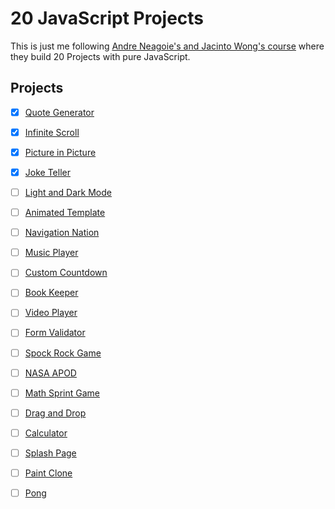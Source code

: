 # 20 JavaScript Projects

This is just me following [Andre Neagoie's and Jacinto Wong's course](https://www.udemy.com/course/javascript-web-projects-to-build-your-portfolio-resume/) where they build 20 Projects with pure JavaScript.

## Projects 
- [x] [Quote Generator](https://yarocruz.github.io/20-js-projects/quote-generator/)
- [x] [Infinite Scroll](https://yarocruz.github.io/20-js-projects/infinity-scroll/)
- [x] [Picture in Picture](https://yarocruz.github.io/20-js-projects/picture-in-picture/)
- [x] [Joke Teller](https://yarocruz.github.io/20-js-projects/joke-teller/)
- [ ] [Light and Dark Mode](#)
- [ ] [Animated Template](#)
- [ ] [Navigation Nation](#)
- [ ] [Music Player](#)
- [ ] [Custom Countdown](#)
- [ ] [Book Keeper](#)
- [ ] [Video Player](#)
- [ ] [Form Validator](#)
- [ ] [Spock Rock Game](#)
- [ ] [NASA APOD](#)
- [ ] [Math Sprint Game](#)
- [ ] [Drag and Drop](#)
- [ ] [Calculator](#)
- [ ] [Splash Page](#)
- [ ] [Paint Clone](#)
- [ ] [Pong](#)

